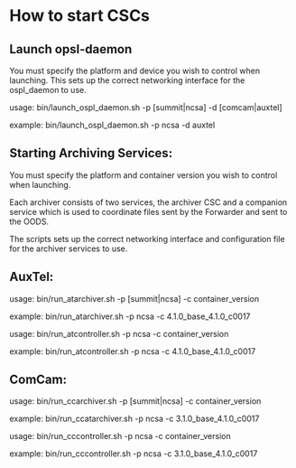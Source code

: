 # How to start CSCs

## Launch opsl-daemon

You must specify the platform and device you wish to control when launching.
This sets up the correct networking interface for the ospl_daemon to use.

usage: bin/launch_ospl_daemon.sh -p [summit|ncsa] -d [comcam|auxtel]

example: bin/launch_ospl_daemon.sh -p ncsa -d auxtel

## Starting Archiving Services:

You must specify the platform and container version you wish to control when launching.

Each archiver consists of two services, the archiver CSC and a companion service which 
is used to coordinate files sent by the Forwarder and sent to the OODS.

The scripts sets up the correct networking interface and configuration file for the archiver 
services to use.

## AuxTel:

usage: bin/run_atarchiver.sh -p [summit|ncsa] -c container_version

example: bin/run_atarchiver.sh -p ncsa -c 4.1.0_base_4.1.0_c0017

usage: bin/run_atcontroller.sh -p ncsa -c container_version

example: bin/run_atcontroller.sh -p ncsa -c 4.1.0_base_4.1.0_c0017

## ComCam:

usage: bin/run_ccarchiver.sh -p [summit|ncsa] -c container_version

example: bin/run_ccatarchiver.sh -p ncsa -c 3.1.0_base_4.1.0_c0017

usage: bin/run_cccontroller.sh -p ncsa -c container_version

example: bin/run_cccontroller.sh -p ncsa -c 3.1.0_base_4.1.0_c0017
